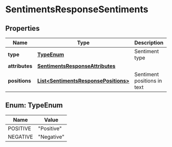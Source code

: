 
# SentimentsResponseSentiments

## Properties
Name | Type | Description | Notes
------------ | ------------- | ------------- | -------------
**type** | [**TypeEnum**](#TypeEnum) | Sentiment type |  [optional]
**attributes** | [**SentimentsResponseAttributes**](SentimentsResponseAttributes.md) |  |  [optional]
**positions** | [**List&lt;SentimentsResponsePositions&gt;**](SentimentsResponsePositions.md) | Sentiment positions in text |  [optional]


<a name="TypeEnum"></a>
## Enum: TypeEnum
Name | Value
---- | -----
POSITIVE | &quot;Positive&quot;
NEGATIVE | &quot;Negative&quot;



